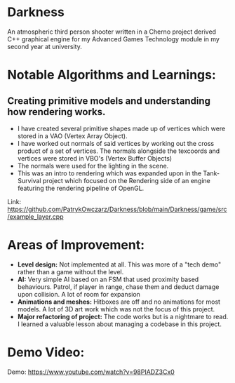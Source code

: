 # Darkness
An atmospheric third person shooter written in a Cherno project derived C++ graphical engine for my Advanced Games Technology module in my second year at university. 

# Notable Algorithms and Learnings:
## Creating primitive models and understanding how rendering works.
- I have created several primitive shapes made up of vertices which were stored in a VAO (Vertex Array Object).
- I have worked out normals of said vertices by working out the cross product of a set of vertices. The normals alongside the texcoords and vertices were stored in VBO's (Vertex Buffer Objects)
- The normals were used for the lighting in the scene.
- This was an intro to rendering which was expanded upon in the Tank-Survival project which focused on the Rendering side of an engine featuring the rendering pipeline of OpenGL.

Link: https://github.com/PatrykOwczarz/Darkness/blob/main/Darkness/game/src/example_layer.cpp

# Areas of Improvement:
- **Level design:** Not implemented at all. This was more of a "tech demo" rather than a game without the level.
- **AI:** Very simple AI based on an FSM that used proximity based behaviours. Patrol, if player in range, chase them and deduct damage upon collision. A lot of room for expansion
- **Animations and meshes:** Hitboxes are off and no animations for most models. A lot of 3D art work which was not the focus of this project.
- **Major refactoring of project:** The code works but is a nightmare to read. I learned a valuable lesson about managing a codebase in this project.

# Demo Video:
Demo: https://www.youtube.com/watch?v=98PIADZ3Cx0
